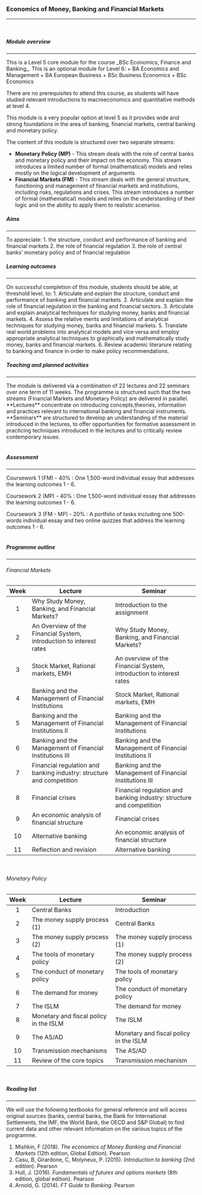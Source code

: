 <h3>Economics of Money, Banking and Financial Markets</h3>
<hr />
<br>      
<h5>Module overview</h5>
<hr />
This is a Level 5 core module for the course _BSc Economics, Finance and Banking_. This is an optional module for Level 6:
+ BA Economics and Management
+ BA European Business
+ BSc Business Economics
+ BSc Economics

There are no prerequisites to attend this course, as students will have studied relevant introductions to macroeconomics and quantitative methods at level 4.


This module is a very popular option at level 5 as it provides wide and strong foundations in the area of banking, financial markets, central banking and monetary policy. 

The content of this module is structured over two separate streams:
+ **Monetary Policy (MP)** - This stream deals with the role of central banks and monetary policy and their impact on the economy. This stream introduces a limited number of formal (mathematical) models and relies mostly on the logical development of arguments
+ **Financial Markets (FM)** - This stream deals with the general structure, functioning and management of financial markets and institutions, including risks, regulations and crises. This stream introduces a number of formal (mathematical) models and relies on the understanding of their logic and on the ability to apply them to realistic scenarios.


<h5>Aims</h5>
<hr />
To appreciate:
1. the structure, conduct and performance of banking and financial markets
2. the role of financial regulation
3. the role of central banks’ monetary policy and of financial regulation

<h5>Learning outcomes</h5>
<hr>
On successful completion of this module, students should be able, at threshold level, to:
1. Articulate and explain the structure, conduct and performance of banking and financial markets.
2. Articulate and explain the role of financial regulation in the banking and financial sectors.
3. Articulate and explain analytical techniques for studying money, banks and financial markets.
4. Assess the relative merits and limitations of analytical techniques for studying money, banks and financial markets.
5. Translate real world problems into analytical models and vice versa and employ appropriate analytical techniques to graphically and mathematically study money, banks and financial markets.
6. Review academic literarure relating to banking and finance in order to make policy recommendations.

<h5>Teaching and planned activities</h5>
<hr>
The module is delivered via a combination of 22 lectures and 22 seminars over one term of 11 weeks. The programme is structured such that the two streams (Financial Markets and Monetary Policy) are delivered in parallel.<br>
**Lectures** concentrate on introducing concepts,theories, information and practices relevant to international banking and financial instruments.<br>
**Seminars** are structured to develop an understanding of the material introduced in the lectures, to offer opportunities for formative assessment in practicing techniques introduced in the lectures and to critically review contemporary issues.
<br><br>

<h5>Assessment</h5>
<hr>
Coursework 1 (FM) - 40%
: One 1,500-word individual essay that addresses the learning outcomes 1 - 6.

Coursework 2 (MP) - 40%
: One 1,500-word individual essay that addresses the learning outcomes 1 - 6.

Coursework 3 (FM - MP) - 20%
: A portfolio of tasks including one 500-words individual essay and two online quizzes that address the learning outcomes 1 - 6.
<br><br>

<h5>Programme outline</h5>
<hr>

<h6>Financial Markets</h6>

		
|  Week  | Lecture                                         | Seminar                              |
|:------:|-------------------------------------------------|--------------------------------------|
|1       | Why Study Money, Banking, and Financial Markets?|Introduction to the assignment        |
|2	     | An Overview of the Financial System, introduction to interest rates	| Why Study Money, Banking, and Financial Markets?|
|3   	   | Stock Market, Rational markets, EMH	|An overview of the Financial System, introduction to interest rates|
|4	     | Banking and the Management of Financial Institutions |Stock Market, Rational markets, EMH|
|5	     | Banking and the Management of Financial Institutions II | Banking and the Management of Financial Institutions |
|6	     | Banking and the Management of Financial Institutions III |Banking and the Management of Financial Institutions II|
|7	     | Financial regulation and banking industry: structure and competition | Banking and the Management of Financial Institutions III |
|8	     | Financial crises |	Financial regulation and banking industry: structure and competition|
|9	     | An economic analysis of financial structure| Financial crises|
|10	     |Alternative banking	| An economic analysis of financial structure |
|11	     |Reflection and revision|	Alternative banking|










<br>
<h6>Monetary Policy</h6>

|  Week  | Lecture                                       | Seminar                                       |
|:------:|-----------------------------------------------|-----------------------------------------------|
|1|	Central Banks	| Introduction|
|2|	The money supply process (1)	|Central Banks|
|3	|The money supply process (2)	|The money supply process (1)|
|4	|The tools of monetary policy	|The money supply process (2)|
|5	|The conduct of monetary policy	|The tools of monetary policy|
|6	|The demand for money	|The conduct of monetary policy|
|7	|The ISLM 	|The demand for money|
|8	|Monetary and fiscal policy in the ISLM  |The ISLM|
|9	|The AS/AD	| Monetary and fiscal policy in the ISLM|
|10	|Transmission mechanisms	| The AS/AD|
|11	|Review of the core topics	| Transmission mechanism|


<br>

<h5>Reading list</h5>
<hr>
We will use the following textbooks for general reference and will access original sources (banks, central banks, the Bank for International Settlements, the IMF, the World Bank, the OECD and S&P Global) to find current data and other relevant information on the various topics of the programme.

1. Mishkin, F (2018). _The economics of Money Banking and Financial Markets_ (12th edition, Global Edition). Pearson
2. Casu, B, Girardone, C, Molyneux, P. (2015). _Introduction to banking_ (2nd edition). Pearson
3. Hull, J. (2016). _Fundamentals of futures and options markets_ (8th edition, global edition). Pearson
4. Arnold, G. (2014). _FT Guide to Banking_. Pearson
